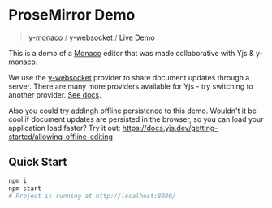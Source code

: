 # ProseMirror Demo
> [y-monaco](https://docs.yjs.dev/ecosystem/editor-bindings/monaco) / [y-websocket](https://docs.yjs.dev/ecosystem/connection-provider/y-websocket) / [Live Demo](https://demos.yjs.dev/monaco/monaco.html)

This is a demo of a [Monaco](https://microsoft.github.io/monaco-editor/) editor that was made collaborative with Yjs & y-monaco.

We use the [y-websocket](https://docs.yjs.dev/ecosystem/connection-provider) provider to share document updates through a server. There are many more providers available for Yjs - try switching to another provider. [See docs](https://docs.yjs.dev/ecosystem/connection-provider).

Also you could try addingh offline persistence to this demo. Wouldn't it be cool if document updates are persisted in the browser, so you can load your application load faster? Try it out: https://docs.yjs.dev/getting-started/allowing-offline-editing

## Quick Start

```sh
npm i
npm start
# Project is running at http://localhost:8080/
```
